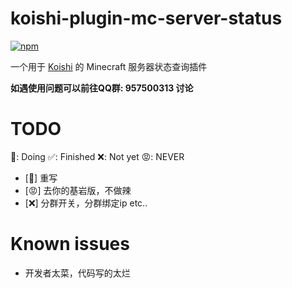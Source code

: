 # koishi-plugin-mc-server-status

[![npm](https://img.shields.io/npm/v/koishi-plugin-mc-server-status?style=flat-square)](https://www.npmjs.com/package/koishi-plugin-mc-server-status)

一个用于 [Koishi](https://koishi.chat/) 的 Minecraft 服务器状态查询插件

**如遇使用问题可以前往QQ群: 957500313 讨论**

# TODO  

🔨: Doing ✅: Finished ❌: Not yet 😡: NEVER

  - [🔨] 重写
  - [😡] 去你的基岩版，不做辣
  - [❌] 分群开关，分群绑定ip etc..

# Known issues

  - 开发者太菜，代码写的太烂